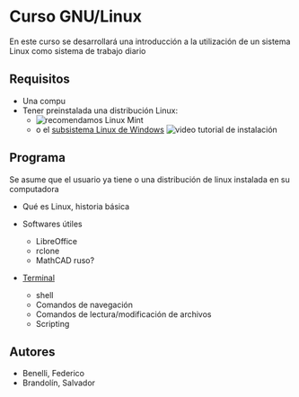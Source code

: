 # Curso GNU/Linux

En este curso se desarrollará una introducción a la utilización de un sistema
Linux como sistema de trabajo diario

## Requisitos
- Una compu
- Tener preinstalada una distribución Linux:
  - ![recomendamos Linux Mint](https://linuxmint.com/) 
  - o el [subsistema Linux de Windows](https://learn.microsoft.com/es-es/windows/wsl/install)
    ![video tutorial de instalación](https://www.youtube.com/watch?v=XbgTYz-SjFI)

## Programa

Se asume que el usuario ya tiene o una distribución de linux instalada en su
computadora

- Qué es Linux, historia básica
- Softwares útiles
    - LibreOffice
    - rclone
    - MathCAD ruso?

- [Terminal](terminal/)
    - shell
    - Comandos de navegación
    - Comandos de lectura/modificación de archivos
    - Scripting

## Autores
- Benelli, Federico
- Brandolín, Salvador
